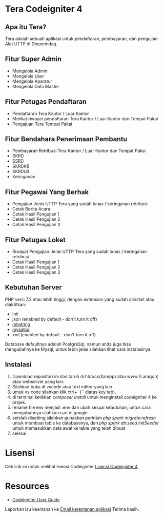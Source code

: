 # Tera Codeigniter 4

## Apa itu Tera?

Tera adalah sebuah aplikasi untuk pendaftaran, pembayaran, dan pengujian Alat UTTP di Dinperindag.

## Fitur Super Admin

- Mengelola Admin
- Mengelola User
- Mengelola Aparatur
- Mengelola Data Master

## Fitur Petugas Pendaftaran

- Pendaftaran Tera Kantor / Luar Kantor
- Melihat riwayat pendaftaran Tera Kantor / Luar Kantor dan Tempat Pakai
- Pengajuan Tera Tempat Pakai

## Fitur Bendahara Penerimaan Pembantu

- Pembayaran Retribusi Tera Kantor / Luar Kantor dan Tempat Pakai
- SKRD
- SSRD
- SKRDKB
- SKRDLB
- Keringanan

## Fitur Pegawai Yang Berhak

- Pengujian Jenis UTTP Tera yang sudah lunas / keringanan retribusi
- Cetak Berita Acara
- Cetak Hasil Pengujian 1
- Cetak Hasil Pengujian 2
- Cetak Hasil Pengujian 3

## Fitur Petugas Loket

- Riwayat Pengujian Jenis UTTP Tera yang sudah lunas / keringanan retribusi
- Cetak Hasil Pengujian 1
- Cetak Hasil Pengujian 2
- Cetak Hasil Pengujian 3

## Kebutuhan Server

PHP versi 7.2 atau lebih tinggi, dengan extension yang sudah diinstall atau diaktifkan:

- [intl](http://php.net/manual/en/intl.requirements.php)
- json (enabled by default - don't turn it off)
- [mbstring](http://php.net/manual/en/mbstring.installation.php)
- [mysqlnd](http://php.net/manual/en/mysqlnd.install.php)
- xml (enabled by default - don't turn it off)

Database defaultnya adalah PostgreSql, namun anda juga bisa mengubahnya ke Mysql, untuk lebih jelas silahkan lihat cara instalasinya

## Instalasi

1. Download repositori ini dan taruh di htdocs(Xampp) atau www (Laragon) atau webserver yang lain.
2. Silahkan buka di vscode atau text editor yang lain
3. untuk vs code silahkan klik ctrl+` (\`` diatas key tab).
4. di terminal ketikkan _composer install_ untuk menginstall codeigniter 4 ke projek.
5. rename file env menjadi .env dan ubah sesuai kebutuhan, untuk cara mengubahnya silahkan cari di google
6. setelah disetting silahkan gunakkan perintah _php spark migrate:refresh_ untuk membuat table ke databasenya, dan _php spark db:seed InitSeeder_ untuk memasukkan data awal ke table yang telah dibuat
7. selesai

# Lisensi

Cek link ini untuk melihat lisensi Codeigniter [Lisensi Codeigniter 4](https://github.com/codeigniter4/CodeIgniter4).

# Resources

- [Codeigniter User Guide](https://codeigniter.com/docs)

Laporkan isu keamanan ke [Email kerentanan aplikasi](mailto:herayafpm@gmail.com)
Terima kasih.
